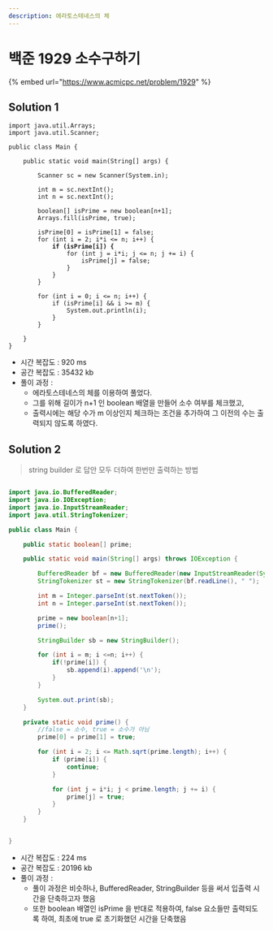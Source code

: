 ```yaml
---
description: 에라토스테네스의 체
---
```


# 백준 1929 소수구하기

{% embed url="https://www.acmicpc.net/problem/1929" %}

## Solution 1

<pre class="language-java"><code class="lang-java">import java.util.Arrays;
import java.util.Scanner;

public class Main {

    public static void main(String[] args) {

        Scanner sc = new Scanner(System.in);

        int m = sc.nextInt();
        int n = sc.nextInt();

        boolean[] isPrime = new boolean[n+1];
        Arrays.fill(isPrime, true);

        isPrime[0] = isPrime[1] = false;
        for (int i = 2; i*i &#x3C;= n; i++) {
<strong>            if (isPrime[i]) {
</strong>                for (int j = i*i; j &#x3C;= n; j += i) {
                    isPrime[j] = false;
                }
            }
        }

        for (int i = 0; i &#x3C;= n; i++) {
            if (isPrime[i] &#x26;&#x26; i >= m) {
                System.out.println(i);
            }
        }

    }
}
</code></pre>

* 시간 복잡도 : 920 ms
* 공간 복잡도 : 35432 kb
* 풀이 과정 :
  * 에라토스테네스의 체를 이용하여 풀었다.
  * 그를 위해 길이가 n+1 인 boolean 배열을 만들어 소수 여부를 체크했고,
  * 출력시에는 해당 수가 m 이상인지 체크하는 조건을 추가하여 그 이전의 수는 출력되지 않도록 하였다.

## Solution 2

> string builder 로 답안 모두 더하여 한번만 출력하는 방법

```java

import java.io.BufferedReader;
import java.io.IOException;
import java.io.InputStreamReader;
import java.util.StringTokenizer;

public class Main {

    public static boolean[] prime;

    public static void main(String[] args) throws IOException {

        BufferedReader bf = new BufferedReader(new InputStreamReader(System.in));
        StringTokenizer st = new StringTokenizer(bf.readLine(), " ");

        int m = Integer.parseInt(st.nextToken());
        int n = Integer.parseInt(st.nextToken());

        prime = new boolean[n+1];
        prime();

        StringBuilder sb = new StringBuilder();

        for (int i = m; i <=n; i++) {
            if(!prime[i]) {
                sb.append(i).append('\n');
            }
        }

        System.out.print(sb);
    }

    private static void prime() {
        //false = 소수, true = 소수가 아님
        prime[0] = prime[1] = true;

        for (int i = 2; i <= Math.sqrt(prime.length); i++) {
            if (prime[i]) {
                continue;
            }

            for (int j = i*i; j < prime.length; j += i) {
                prime[j] = true;
            }
        }
    }


}
```

* 시간 복잡도 : 224 ms
* 공간 복잡도 : 20196 kb
* 풀이 과정 :
  * 풀이 과정은 비슷하나, BufferedReader, StringBuilder 등을 써서 입출력 시간을 단축하고자 했음
  * 또한 boolean 배열인 isPrime 을 반대로 적용하여, false 요소들만 출력되도록 하여, 최초에 true 로 초기화했던 시간을 단축했음

